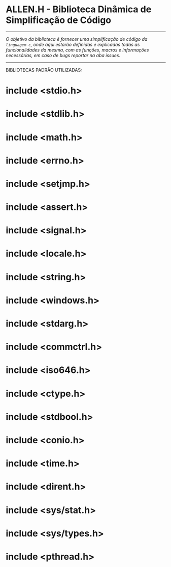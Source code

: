# ALLEN.H - Biblioteca Dinâmica de Simplificação de Código 

---

*O objetivo da biblioteca é fornecer uma simplificação de código da `linguagem c`, onde aqui estarão definidas e explicadas todas as funcionalidades da mesma, com as funções, macros e informações necessárias, em caso de bugs reportar na aba issues.*

---

BIBLIOTECAS PADRÃO UTILIZADAS:

# include <stdio.h>
# include <stdlib.h>
# include <math.h>
# include <errno.h>
# include <setjmp.h>
# include <assert.h>
# include <signal.h>
# include <locale.h>
# include <string.h>
# include <windows.h>
# include <stdarg.h>
# include <commctrl.h>
# include <iso646.h>
# include <ctype.h>
# include <stdbool.h>
# include <conio.h>
# include <time.h>
# include <dirent.h>
# include <sys/stat.h>
# include <sys/types.h>
# include <pthread.h>
